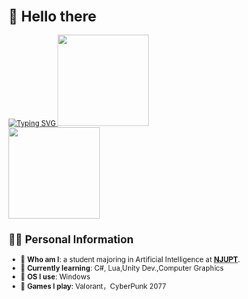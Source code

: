# 👋 Hello there 

<a href="https://git.io/typing-svg">
  <img src="https://readme-typing-svg.demolab.com?font=Fira+Code&pause=1000&random=false&width=435&separator=%3D&lines=Debug.Log(%22Hello,+world!%22);" alt="Typing SVG" />
</a>

<img src='https://github-readme-stats.vercel.app/api/top-langs?username=whisper3zzz&layout=compact&theme=transparent&hide=javascript,html,css' height="180px"/>

<br>

<img src='https://github-readme-stats.vercel.app/api?username=whisper3zzz&show_icons=true&theme=radical' height="180px" />

## 🏃‍♂️ Personal Information
- 🔭 **Who am I**: a student majoring in Artificial Intelligence at [**NJUPT**](https://www.njupt.edu.cn/).
- 🌱 **Currently learning**: C#, Lua,Unity Dev.,Computer Graphics
- 🐧 **OS I use**: Windows
- 🧊 **Games I play**: Valorant，CyberPunk 2077
